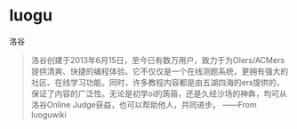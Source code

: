 # luogu

洛谷

>洛谷创建于2013年6月15日，至今已有数万用户，致力于为OIers/ACMers提供清爽、快捷的编程体验。它不仅仅是一个在线测题系统，更拥有强大的社区、在线学习功能。同时，许多教程内容都是由五湖四海的ers提供的，保证了内容的广泛性。无论是初学oi的蒟蒻，还是久经沙场的神犇，均可从洛谷Online Judge获益，也可以帮助他人，共同进步。
——From luoguwiki
